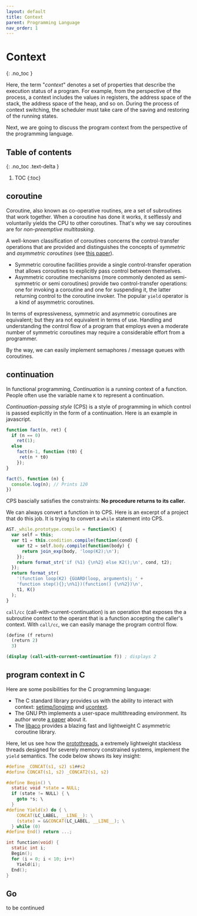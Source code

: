 ```yaml
---
layout: default
title: Context
parent: Programming Language
nav_order: 1
---
```


# Context
{: .no_toc }

Here, the term "_context_" denotes a set of properties that describe the execution status of a program. For example, from the perspective of the process, a context includes the values in registers, the address space of the stack, the address space of the heap, and so on. During the process of context switching, the scheduler must take care of the saving and restoring of the running states.

Next, we are going to discuss the program context from the perspective of the programming language.

## Table of contents
{: .no_toc .text-delta }

1. TOC
{:toc}

## coroutine

Coroutine, also known as co-operative routines, are a set of subroutines that work together. When a coroutine has done it works, it selflessly and voluntarily yields the CPU to other coroutines. That's why we say coroutines are for _non-preemptive multitasking_.

A well-known classification of coroutines concerns the control-transfer operations that are provided and distinguishes the concepts of _symmetric_ and _asymmetric coroutines_ (see [this paper](http://www.inf.puc-rio.br/~roberto/docs/MCC15-04.pdf)). 

- Symmetric coroutine facilities provide a single control-transfer operation that allows coroutines to explicitly pass control between themselves. 
- Asymmetric coroutine mechanisms (more commonly denoted as semi-symmetric or semi coroutines) provide two control-transfer operations: one for invoking a coroutine and one for suspending it, the latter returning control to the coroutine invoker. The popular `yield` operator is a kind of asymmetric coroutines.

In terms of expressiveness, symmetric and asymmetric coroutines are equivalent; but they ara not equivalent in terms of use. Handling and understanding the control flow of a program that employs even a moderate number of symmetric coroutines may require a considerable effort from a programmer.

By the way, we can easily implement semaphores / message queues with coroutines.

## continuation

In functional programming, _Continuation_ is a running context of a function. People often use the variable name `K` to represent a continuation.

_Continuation-passing style_ (CPS) is a style of programming in which control is passed explicitly in the form of a continuation. Here is an example in javascript.

```js
function fact(n, ret) {
  if (n == 0)
    ret(1);
  else
    fact(n-1, function (t0) {
     ret(n * t0) 
    });
}

fact(5, function (n) { 
  console.log(n); // Prints 120
})
```

CPS bascially satisfies the constraints: 
**No procedure returns to its caller.**

We can always convert a function in to CPS. Here is an excerpt of a project that do this job. It is trying to convert a `while` statement into CPS.

```js
AST._while.prototype.compile = function(K) {
  var self = this;
  var t1 = this.condition.compile(function(cond) {
    var t2 = self.body.compile(function(body) {
      return join_exp(body, 'loop(K2);\n');
    });
    return format_str('if (%1) {\n%2} else K2();\n', cond, t2);
  });
  return format_str(
    '(function loop(K2) {GUARD(loop, arguments); ' +
    'function step(){};\n%1})(function() {\n%2})\n',
    t1, K()
  );
}
```

`call/cc` (call-with-current-continuation) is an operation that exposes the a subroutine context to the operant that is a function accepting the caller's context. With `call/cc`, we can easily manage the program control flow.

```scheme
(define (f return)
  (return 2)
  3)

(display (call-with-current-continuation f)) ; displays 2
```

## program context in C

Here are some posibilities for the C programming language:

- The C standard library provides us with the ability to interact with context: [setjmp/longjmp](http://zh.wikipedia.org/wiki/Setjmp.h) and [ucontext](http://pubs.opengroup.org/onlinepubs/7990989799/xsh/ucontext.h.html). 
- The GNU Pth implements a user-space multithreading environment. Its author wrote [a paper](http://xmailserver.org/rse-pmt.pdf) about it. 
- The [libaco](https://github.com/hnes/libaco) provides a blazing fast and lightweight C asymmetric coroutine library.

Here, let us see how the [protothreads](http://dunkels.com/adam/pt/index.html), a extremely lightweight stackless threads designed for severely memory constrained systems, implement the `yield` semantics. The code below shows its key insight:

```c
#define _CONCAT(s1, s2) s1##s2
#define CONCAT(s1, s2) _CONCAT2(s1, s2)

#define Begin() \
  static void *state = NULL;
  if (state != NULL) { \
    goto *s; \
  }
#define Yield(x) do { \
    CONCAT(LC_LABEL, __LINE__): \
    (state) = &&CONCAT(LC_LABEL, __LINE__); \
  } while (0)
#define End() return ...;

int function(void) {
  static int i;
  Begin();
  for (i = 0; i < 10; i++)
    Yield(i);
  End();
}
``` 

## Go

to be continued

